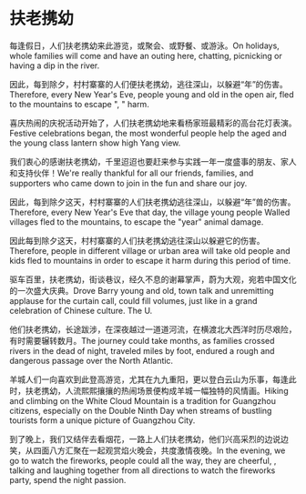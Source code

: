 # 扶老携幼

<p><span class="chinese">每逢假日，人们扶老携幼来此游览，或聚会、或野餐、或游泳。</span><span class="english">On holidays, whole families will come and have an outing here, chatting, picnicking or having a dip in the river.</span></p>

<p><span class="chinese">因此，每到除夕，村村寨寨的人们便扶老携幼，逃往深山，以躲避“年”的伤害。</span><span class="english">Therefore, every New Year's Eve, people young and old in the open air, fled to the mountains to escape ", " harm.</span></p>

<p><span class="chinese">喜庆热闹的庆祝活动开始了，人们扶老携幼地来看杨家班最精彩的高台花灯表演。</span><span class="english">Festive celebrations began, the most wonderful people help the aged and the young class lantern show high Yang view.</span></p>

<p><span class="chinese">我们衷心的感谢扶老携幼，千里迢迢也要赶来参与实践一年一度盛事的朋友、家人和支持伙伴！</span><span class="english">We're really thankful for all our friends, families, and supporters who came down to join in the fun and share our joy.</span></p>

<p><span class="chinese">因此，每到除夕这天，村村寨寨的人们扶老携幼逃往深山，以躲避“年”兽的伤害。</span><span class="english">Therefore, every New Year's Eve that day, the village young people Walled villages fled to the mountains, to escape the "year" animal damage.</span></p>

<p><span class="chinese">因此每到除夕这天，村村寨寨的人们扶老携幼逃往深山以躲避它的伤害。</span><span class="english">Therefore, people in different village or urban area will take old people and kids fled to mountains in order to escape it harm during this period of time.</span></p>

<p><span class="chinese">驱车百里，扶老携幼，街谈巷议，经久不息的谢幕掌声，蔚为大观，宛若中国文化的一次盛大庆典。</span><span class="english">Drove Barry young and old, town talk and unremitting applause for the curtain call, could fill volumes, just like in a grand celebration of Chinese culture. The U.</span></p>

<p><span class="chinese">他们扶老携幼，长途跋涉，在深夜越过一道道河流，在横渡北大西洋时历尽艰险，有时需要辗转数月。</span><span class="english">The journey could take months, as families crossed rivers in the dead of night, traveled miles by foot, endured a rough and dangerous passage over the North Atlantic.</span></p>

<p><span class="chinese">羊城人们一向喜欢到此登高游览，尤其在九九重阳，更以登白云山为乐事，每逢此时，扶老携幼，人流熙熙攘攘的热闹场景便构成羊城一幅独特的风情画。</span><span class="english">Hiking and climbing on the White Cloud Mountain is a tradition for Guangzhou citizens, especially on the Double Ninth Day when streams of bustling tourists form a unique picture of Guangzhou City.</span></p>

<p><span class="chinese">到了晚上，我们又结伴去看烟花，一路上人们扶老携幼，他们兴高采烈的边说边笑，从四面八方汇聚在一起观赏焰火晚会，共度激情夜晚。</span><span class="english">In the evening, we go to watch the fireworks, people could all the way, they are cheerful, , talking and laughing together from all directions to watch the fireworks party, spend the night passion.</span></p>

